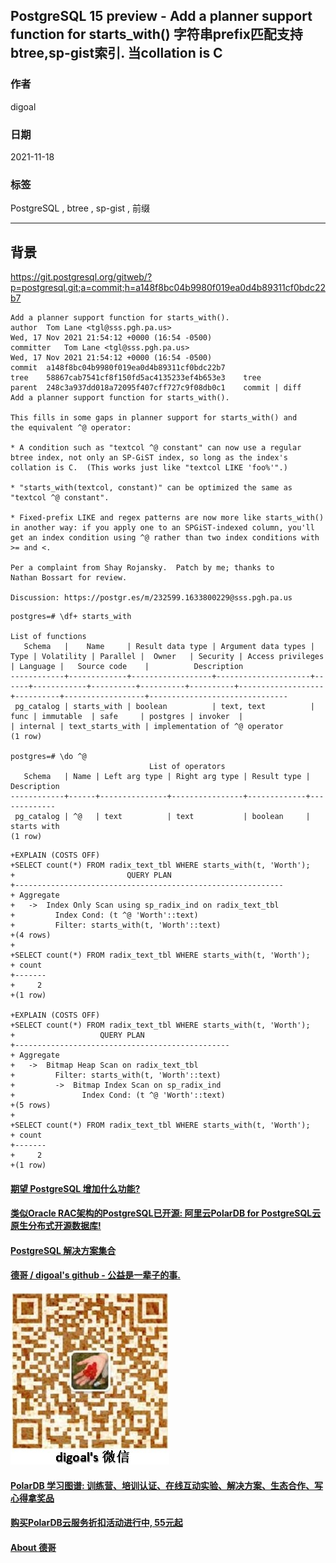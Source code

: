 ## PostgreSQL 15 preview - Add a planner support function for starts_with() 字符串prefix匹配支持btree,sp-gist索引. 当collation is C  
  
### 作者  
digoal  
  
### 日期  
2021-11-18  
  
### 标签  
PostgreSQL , btree , sp-gist , 前缀    
  
----  
  
## 背景  
https://git.postgresql.org/gitweb/?p=postgresql.git;a=commit;h=a148f8bc04b9980f019ea0d4b89311cf0bdc22b7  
  
```  
Add a planner support function for starts_with().  
author	Tom Lane <tgl@sss.pgh.pa.us>	  
Wed, 17 Nov 2021 21:54:12 +0000 (16:54 -0500)  
committer	Tom Lane <tgl@sss.pgh.pa.us>	  
Wed, 17 Nov 2021 21:54:12 +0000 (16:54 -0500)  
commit	a148f8bc04b9980f019ea0d4b89311cf0bdc22b7  
tree	58867cab7541cf8f150fd5ac4135233ef4b653e3	tree  
parent	248c3a937dd018a72095f407cff727c9f08db0c1	commit | diff  
Add a planner support function for starts_with().  
  
This fills in some gaps in planner support for starts_with() and  
the equivalent ^@ operator:  
  
* A condition such as "textcol ^@ constant" can now use a regular  
btree index, not only an SP-GiST index, so long as the index's  
collation is C.  (This works just like "textcol LIKE 'foo%'".)  
  
* "starts_with(textcol, constant)" can be optimized the same as  
"textcol ^@ constant".  
  
* Fixed-prefix LIKE and regex patterns are now more like starts_with()  
in another way: if you apply one to an SPGiST-indexed column, you'll  
get an index condition using ^@ rather than two index conditions with  
>= and <.  
  
Per a complaint from Shay Rojansky.  Patch by me; thanks to  
Nathan Bossart for review.  
  
Discussion: https://postgr.es/m/232599.1633800229@sss.pgh.pa.us  
```  
  
```  
postgres=# \df+ starts_with  
                                                                                            List of functions  
   Schema   |    Name     | Result data type | Argument data types | Type | Volatility | Parallel |  Owner   | Security | Access privileges | Language |   Source code    |          Description            
------------+-------------+------------------+---------------------+------+------------+----------+----------+----------+-------------------+----------+------------------+-------------------------------  
 pg_catalog | starts_with | boolean          | text, text          | func | immutable  | safe     | postgres | invoker  |                   | internal | text_starts_with | implementation of ^@ operator  
(1 row)  
  
postgres=# \do ^@  
                               List of operators  
   Schema   | Name | Left arg type | Right arg type | Result type | Description   
------------+------+---------------+----------------+-------------+-------------  
 pg_catalog | ^@   | text          | text           | boolean     | starts with  
(1 row)  
```  
  
```  
+EXPLAIN (COSTS OFF)  
+SELECT count(*) FROM radix_text_tbl WHERE starts_with(t, 'Worth');  
+                         QUERY PLAN                           
+------------------------------------------------------------  
+ Aggregate  
+   ->  Index Only Scan using sp_radix_ind on radix_text_tbl  
+         Index Cond: (t ^@ 'Worth'::text)  
+         Filter: starts_with(t, 'Worth'::text)  
+(4 rows)  
+  
+SELECT count(*) FROM radix_text_tbl WHERE starts_with(t, 'Worth');  
+ count   
+-------  
+     2  
+(1 row)  
  
+EXPLAIN (COSTS OFF)  
+SELECT count(*) FROM radix_text_tbl WHERE starts_with(t, 'Worth');  
+                   QUERY PLAN                     
+------------------------------------------------  
+ Aggregate  
+   ->  Bitmap Heap Scan on radix_text_tbl  
+         Filter: starts_with(t, 'Worth'::text)  
+         ->  Bitmap Index Scan on sp_radix_ind  
+               Index Cond: (t ^@ 'Worth'::text)  
+(5 rows)  
+  
+SELECT count(*) FROM radix_text_tbl WHERE starts_with(t, 'Worth');  
+ count   
+-------  
+     2  
+(1 row)  
```  
    
  
#### [期望 PostgreSQL 增加什么功能?](https://github.com/digoal/blog/issues/76 "269ac3d1c492e938c0191101c7238216")
  
  
#### [类似Oracle RAC架构的PostgreSQL已开源: 阿里云PolarDB for PostgreSQL云原生分布式开源数据库!](https://github.com/ApsaraDB/PolarDB-for-PostgreSQL "57258f76c37864c6e6d23383d05714ea")
  
  
#### [PostgreSQL 解决方案集合](https://yq.aliyun.com/topic/118 "40cff096e9ed7122c512b35d8561d9c8")
  
  
#### [德哥 / digoal's github - 公益是一辈子的事.](https://github.com/digoal/blog/blob/master/README.md "22709685feb7cab07d30f30387f0a9ae")
  
  
![digoal's wechat](../pic/digoal_weixin.jpg "f7ad92eeba24523fd47a6e1a0e691b59")
  
  
#### [PolarDB 学习图谱: 训练营、培训认证、在线互动实验、解决方案、生态合作、写心得拿奖品](https://www.aliyun.com/database/openpolardb/activity "8642f60e04ed0c814bf9cb9677976bd4")
  
  
#### [购买PolarDB云服务折扣活动进行中, 55元起](https://www.aliyun.com/activity/new/polardb-yunparter?userCode=bsb3t4al "e0495c413bedacabb75ff1e880be465a")
  
  
#### [About 德哥](https://github.com/digoal/blog/blob/master/me/readme.md "a37735981e7704886ffd590565582dd0")
  
